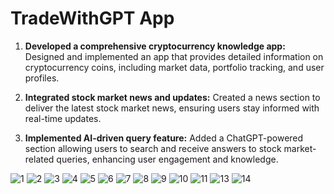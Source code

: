 # TradeWithGPT App
1. **Developed a comprehensive cryptocurrency knowledge app:** Designed and implemented an app that provides detailed information on cryptocurrency coins, including market data, portfolio tracking, and user profiles.

2. **Integrated stock market news and updates:** Created a news section to deliver the latest stock market news, ensuring users stay informed with real-time updates.

3. **Implemented AI-driven query feature:** Added a ChatGPT-powered section allowing users to search and receive answers to stock market-related queries, enhancing user engagement and knowledge.

   
![1](https://github.com/user-attachments/assets/388d5e66-5a2c-4bd0-ae38-aa6ede0f56fd)
![2](https://github.com/user-attachments/assets/cdc60d94-6190-4c3d-8e30-d34df110a67b)
![3](https://github.com/user-attachments/assets/93dc4551-567e-40fc-adcb-0933dc00c698)
![4](https://github.com/user-attachments/assets/f5e12d88-a8a1-4e34-900e-3853535a6f9d)
![5](https://github.com/user-attachments/assets/ceb94b33-a0d4-4bba-a022-d95692fec021)
![6](https://github.com/user-attachments/assets/1537b02e-5e38-4504-a026-a3fcdf8f4e40)
![7](https://github.com/user-attachments/assets/439c7db0-0aed-47d4-95a1-ebe4034c8e11)
![8](https://github.com/user-attachments/assets/5d8562ff-7d3d-4da8-ae19-b9da175409f0)
![9](https://github.com/user-attachments/assets/bed44486-f8ae-4a7b-babb-ed01f0c6ecc8)
![10](https://github.com/user-attachments/assets/d24c4ae1-cebc-4d1e-90e1-caa021518a4b)
![11](https://github.com/user-attachments/assets/fa2d9fe6-fa59-4920-81ad-5a188b86a52b)
![13](https://github.com/user-attachments/assets/1f75e11d-7d75-48e7-b0d2-5320fd79ceaf)
![14](https://github.com/user-attachments/assets/8a8163b6-2ccc-44e1-a0f2-23a0df1abfa4)



